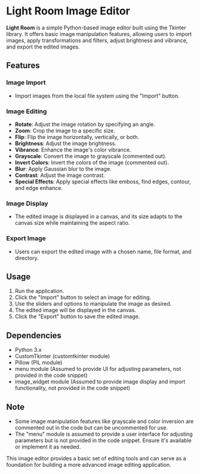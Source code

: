# Light Room Image Editor

**Light Room** is a simple Python-based image editor built using the Tkinter library. It offers basic image manipulation features, allowing users to import images, apply transformations and filters, adjust brightness and vibrance, and export the edited images.

## Features

### Image Import
- Import images from the local file system using the "Import" button.

### Image Editing
- **Rotate**: Adjust the image rotation by specifying an angle.
- **Zoom**: Crop the image to a specific size.
- **Flip**: Flip the image horizontally, vertically, or both.
- **Brightness**: Adjust the image brightness.
- **Vibrance**: Enhance the image's color vibrance.
- **Grayscale**: Convert the image to grayscale (commented out).
- **Invert Colors**: Invert the colors of the image (commented out).
- **Blur**: Apply Gaussian blur to the image.
- **Contrast**: Adjust the image contrast.
- **Special Effects**: Apply special effects like emboss, find edges, contour, and edge enhance.

### Image Display
- The edited image is displayed in a canvas, and its size adapts to the canvas size while maintaining the aspect ratio.

### Export Image
- Users can export the edited image with a chosen name, file format, and directory.

## Usage

1. Run the application.
2. Click the "Import" button to select an image for editing.
3. Use the sliders and options to manipulate the image as desired.
4. The edited image will be displayed in the canvas.
5. Click the "Export" button to save the edited image.

## Dependencies

- Python 3.x
- CustomTkinter (customtkinter module)
- Pillow (PIL module)
- menu module (Assumed to provide UI for adjusting parameters, not provided in the code snippet)
- image_widget module (Assumed to provide image display and import functionality, not provided in the code snippet)

## Note

- Some image manipulation features like grayscale and color inversion are commented out in the code but can be uncommented for use.
- The "menu" module is assumed to provide a user interface for adjusting parameters but is not provided in the code snippet. Ensure it's available or implement it as needed.

This image editor provides a basic set of editing tools and can serve as a foundation for building a more advanced image editing application.
